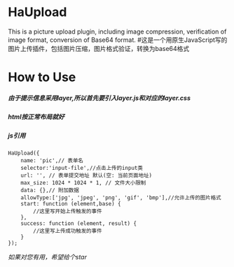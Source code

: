 # HaUpload
This is a picture upload plugin, including image compression, verification of image format, conversion of Base64 format.
#这是一个用原生JavaScript写的图片上传插件，包括图片压缩，图片格式验证，转换为base64格式
# How to Use
##### 由于提示信息采用layer,所以首先要引入layer.js和对应的layer.css
##### html按正常布局就好
##### js引用
```
HaUpload({ 
	name: 'pic',// 表单名
	selector:'input-file',//点击上传的input类
	url: '', // 表单提交地址 默认(空: 当前页面地址)
	max_size: 1024 * 1024 * 1, // 文件大小限制
	data: {},// 附加数据
	allowType:['jpg', 'jpeg', 'png', 'gif', 'bmp'],//允许上传的图片格式
	start: function (element,base) {
		//这里写开始上传触发的事件
	},
	success: function (element, result) {
		//这里写上传成功触发的事件
	}
});
```
*如果对您有用，希望给个star*

